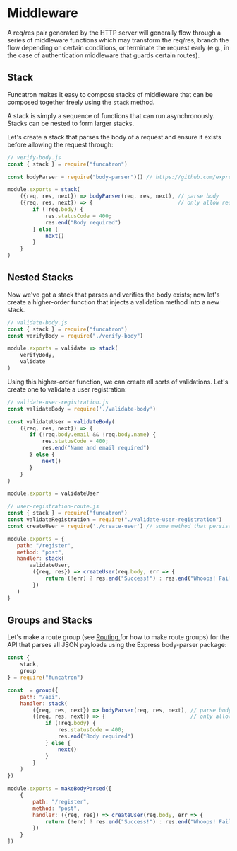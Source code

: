 # Middleware

A req/res pair generated by the HTTP server will generally flow through a series of middleware functions which may transform the req/res, branch the flow depending on certain conditions, or terminate the request early \(e.g., in the case of authentication middleware that guards certain routes\).

## Stack

Funcatron makes it easy to compose stacks of middleware that can be composed together freely using the `stack` method.

A stack is simply a sequence of functions that can run asynchronously. Stacks can be nested to form larger stacks.

Let's create a stack that parses the body of a request and ensure it exists before allowing the request through:

```javascript
// verify-body.js
const { stack } = require("funcatron")

const bodyParser = require("body-parser")() // https://github.com/expressjs/body-parser

module.exports = stack(
    ({req, res, next}) => bodyParser(req, res, next), // parse body
    ({req, res, next}) => {                           // only allow request that have bodies through.
        if (!req.body) {
            res.statusCode = 400;
            res.end("Body required")
        } else {
            next()
        }
    }
)
```

## Nested Stacks

Now we've got a stack that parses and verifies the body exists; now let's create a higher-order function that injects a validation method into a new stack.

```javascript
// validate-body.js
const { stack } = require("funcatron")
const verifyBody = require("./verify-body")

module.exports = validate => stack(
    verifyBody,
    validate
)
```

Using this higher-order function, we can create all sorts of validations. Let's create one to validate a user registration:

```javascript
// validate-user-registration.js
const validateBody = require('./validate-body')

const validateUser = validateBody(
    ({req, res, next}) => {
       if (!req.body.email && !req.body.name) {
           res.statusCode = 400;
           res.end("Name and email required")
       } else {
           next()
       }
    }
)

module.exports = validateUser
```

```javascript
// user-registration-route.js
const { stack } = require("funcatron")
const validateRegistration = require("./validate-user-registration")
const createUser = require('./create-user') // some method that persists to DB

module.exports = {
   path: "/register",
   method: "post",
   handler: stack(
       validateUser, 
        ({req, res}) => createUser(req.body, err => {
            return (!err) ? res.end("Success!") : res.end("Whoops! Failure")
        })
   )
}
```

## Groups and Stacks



Let's make a route group \(see [Routing ](/routing.md)for how to make route groups\) for the API that parses all JSON payloads using the Express body-parser package:

```javascript
const { 
    stack,
    group
} = require("funcatron")

const  = group({
    path: "/api",
    handler: stack(
        ({req, res, next}) => bodyParser(req, res, next), // parse body
        ({req, res, next}) => {                           // only allow request that have bodies through.
            if (!req.body) {
                res.statusCode = 400;
                res.end("Body required")
            } else {
                next()
            }
        }
    )
})

module.exports = makeBodyParsed([
    {
        path: "/register",
        method: "post",
        handler: ({req, res}) => createUser(req.body, err => {
            return (!err) ? res.end("Success!") : res.end("Whoops! Failure")
        })
    }
])
```



